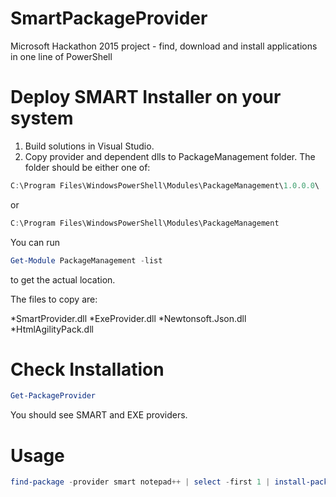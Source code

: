 # SmartPackageProvider 
Microsoft Hackathon 2015 project - find, download and install applications in one line of PowerShell

# Deploy SMART Installer on your system
1. Build solutions in Visual Studio.
2. Copy provider and dependent dlls to PackageManagement folder. The folder should be either one of:
```powershell
C:\Program Files\WindowsPowerShell\Modules\PackageManagement\1.0.0.0\ 
```
or
```powershell
C:\Program Files\WindowsPowerShell\Modules\PackageManagement
```
You can run
```powershell
Get-Module PackageManagement -list
```
to get the actual location.

The files to copy are:

*SmartProvider.dll
*ExeProvider.dll
*Newtonsoft.Json.dll
*HtmlAgilityPack.dll

# Check Installation
```powershell
Get-PackageProvider
```
You should see SMART and EXE providers.

# Usage
```powershell
find-package -provider smart notepad++ | select -first 1 | install-package
```